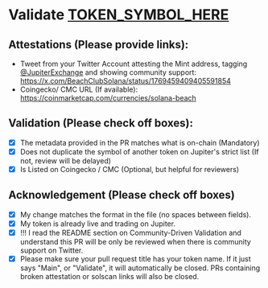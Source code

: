 # Validate [TOKEN_SYMBOL_HERE](https://solscan.io/token/Ho2FQgg65oM1zpYuEnC8fULpBnWtqRCTrXRP56AeyCci)

## Attestations (Please provide links):
- Tweet from your Twitter Account attesting the Mint address, tagging [@JupiterExchange](https://x.com/BeachClubSolana/status/1769459409405591854) and showing community support: https://x.com/BeachClubSolana/status/1769459409405591854
- Coingecko/ CMC URL (If available): https://coinmarketcap.com/currencies/solana-beach
## Validation (Please check off boxes):
- [x] The metadata provided in the PR matches what is on-chain (Mandatory)
- [x] Does not duplicate the symbol of another token on Jupiter's strict list (If not, review will be delayed)
- [x] Is Listed on Coingecko / CMC (Optional, but helpful for reviewers)  

## Acknowledgement (Please check off boxes)
- [x] My change matches the format in the file (no spaces between fields).
- [x] My token is already live and trading on Jupiter.
- [x] !!! I read the README section on Community-Driven Validation and understand this PR will be only be reviewed when there is community support on Twitter.
- [x] Please make sure your pull request title has your token name. If it just says "Main", or "Validate", it will automatically be closed. PRs containing broken attestation or solscan links will also be closed.